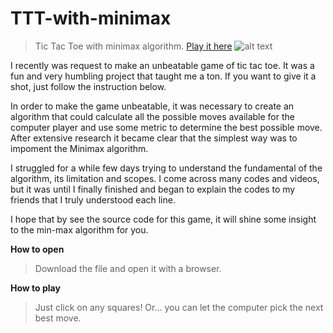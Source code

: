 # TTT-with-minimax
>Tic Tac Toe with minimax algorithm. [Play it here](https://polymer940c.github.io/TicTacToe/)
>![alt text](https://github.com/polymer940c/TTT-with-minimax/blob/master/TTT.gif "Demo TTT")  

I recently was request to make an unbeatable game of tic tac toe. It was a fun and very humbling project that taught me a ton. If you want to give it a shot, just follow the instruction below.  
  
In order to make the game unbeatable, it was necessary to create an algorithm that could calculate all the possible moves available for the computer player and use some metric to determine the best possible move. After extensive research it became clear that the simplest way was to impoment the Minimax algorithm.  
  
I struggled for a while few days trying to understand the fundamental of the algorithm, its limitation and scopes. I come across many codes and videos, but it was until I finally finished and began to explain the codes to my friends that I truly understood each line.  
  
I hope that by see the source code for this game, it will shine some insight to the min-max algorithm for you.  
  
**How to open**
>Download the file and open it with a browser.

**How to play**
>Just click on any squares!
>Or... you can let the computer pick the next best move.
